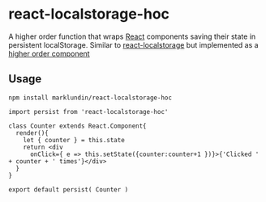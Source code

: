 # react-localstorage-hoc
A higher order function that wraps [React](https://facebook.github.io/react/) components saving their state in persistent localStorage. Similar to [react-localstorage](https://github.com/STRML/react-localstorage) but implemented as a [higher order component](https://gist.github.com/sebmarkbage/ef0bf1f338a7182b6775)

## Usage
`npm install marklundin/react-localstorage-hoc`

```
import persist from 'react-localstorage-hoc'

class Counter extends React.Component{
  render(){
    let { counter } = this.state
    return <div 
      onClick={ e => this.setState({counter:counter+1 })}>{'Clicked ' + counter + ' times'}</div>
  }
}

export default persist( Counter )
```

